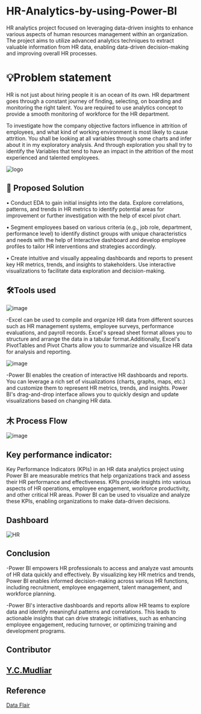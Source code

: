 # HR-Analytics-by-using-Power-BI

HR analytics project focused on leveraging data-driven insights to enhance various aspects of human resources management within an organization. The project aims to utilize advanced analytics techniques to extract valuable information from HR data, enabling data-driven decision-making and improving overall HR processes.

# 💡Problem statement

HR is not just about hiring people it is an ocean of its own. HR department goes through a constant journey of finding, selecting, on boarding and monitoring the right talent. You are required to use analytics concept to provide a smooth monitoring of workforce for the HR department. 

To investigate how the company objective factors influence in attrition of employees, and what kind of working environment is most likely to cause attrition. You shall be looking at all variables through some charts and infer about it in my exploratory analysis. And through exploration you shall try to identify the Variables that tend to have an impact in the attrition of the most experienced and talented employees.

![logo](https://repository-images.githubusercontent.com/187339282/7c567780-798a-11e9-9ee8-b903e63e5182)

## 📝 Proposed Solution

•	Conduct EDA to gain initial insights into the data. Explore correlations, patterns, and trends in HR metrics to identify potential areas for improvement or further investigation with the help of excel pivot chart.

•	Segment employees based on various criteria (e.g., job role, department, performance level) to identify distinct groups with unique characteristics and needs with the help of Interactive dashboard and develop employee profiles to tailor HR interventions and strategies accordingly.

•	Create intuitive and visually appealing dashboards and reports to present key HR metrics, trends, and insights to stakeholders. Use interactive visualizations to facilitate data exploration and decision-making.

## 🛠Tools used

![image](https://github.com/YCMudliar/HR-Analytics-by-using-Power-BI/assets/100325567/2efe49a9-5e8d-411c-9c46-faba13646525)

-Excel can be used to compile and organize HR data from different sources such as HR management systems, employee surveys, performance evaluations, and payroll records. Excel's spread sheet format allows you to structure and arrange the data in a tabular format.Additionally, Excel's PivotTables and Pivot Charts allow you to summarize and visualize HR data for analysis and reporting.

![image](https://github.com/YCMudliar/HR-Analytics-by-using-Power-BI/assets/100325567/46f0931c-9a91-46fc-9887-b84db790a9be)

-Power BI enables the creation of interactive HR dashboards and reports. You can leverage a rich set of visualizations (charts, graphs, maps, etc.) and customize them to represent HR metrics, trends, and insights. Power BI's drag-and-drop interface allows you to quickly design and update visualizations based on changing HR data.

## ⽊ Process Flow

![image](https://github.com/YCMudliar/HR-Analytics-by-using-Power-BI/assets/100325567/9019eac4-1ef1-4f17-b5d4-895a9ab69c52)

## Key performance indicator:

Key Performance Indicators (KPIs) in an HR data analytics project using Power BI are measurable metrics that help organizations track and assess their HR performance and effectiveness. KPIs provide insights into various aspects of HR operations, employee engagement, workforce productivity, and other critical HR areas. Power BI can be used to visualize and analyze these KPIs, enabling organizations to make data-driven decisions. 

## Dashboard

![HR](https://github.com/YCMudliar/HR-Analytics-by-using-Power-BI/assets/100325567/257526be-0857-4ac4-bf0e-1d838f510b12)

## Conclusion

-Power BI empowers HR professionals to access and analyze vast amounts of HR data quickly and effectively. By visualizing key HR metrics and trends, Power BI enables informed decision-making across various HR functions, including recruitment, employee engagement, talent management, and workforce planning.

-Power BI's interactive dashboards and reports allow HR teams to explore data and identify meaningful patterns and correlations. This leads to actionable insights that can drive strategic initiatives, such as enhancing employee engagement, reducing turnover, or optimizing training and development programs.

## Contributor

## [Y.C.Mudliar](linkedin.com/in/yogeshmudliar)

## Reference

[Data Flair](https://data-flair.training/blogs/learn-power-bi/)
